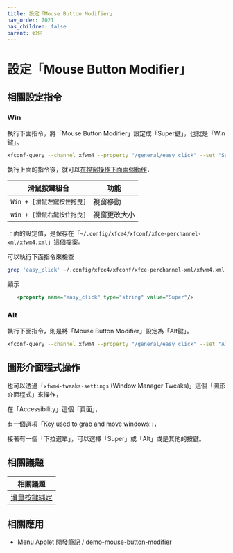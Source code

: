 ```yaml
---
title: 設定「Mouse Button Modifier」
nav_order: 7021
has_children: false
parent: 如何
---
```



# 設定「Mouse Button Modifier」


## 相關設定指令


### Win

執行下面指令，將「Mouse Button Modifier」設定成「Super鍵」，也就是「Win鍵」。

``` sh
xfconf-query --channel xfwm4 --property "/general/easy_click" --set "Super" --type "string" --create
```

執行上面的指令後，就可以[在視窗操作下面兩個動作](https://samwhelp.github.io/note-about-fedora-xfce/read/config/mousebind.html#視窗內容區塊)，

| 滑鼠按鍵組合                |  功能                   |
| --------------------------- | ----------------------- |
| `Win + [滑鼠左鍵按住拖曳]`  | 視窗移動                |
| `Win + [滑鼠右鍵按住拖曳]`  | 視窗更改大小            |


上面的設定值，是保存在「`~/.config/xfce4/xfconf/xfce-perchannel-xml/xfwm4.xml`」這個檔案。

可以執行下面指令來檢查

``` sh
grep 'easy_click' ~/.config/xfce4/xfconf/xfce-perchannel-xml/xfwm4.xml
```

顯示

``` xml
   <property name="easy_click" type="string" value="Super"/>
```




### Alt

執行下面指令，則是將「Mouse Button Modifier」設定為「Alt鍵」。

``` sh
xfconf-query --channel xfwm4 --property "/general/easy_click" --set "Alt" --type "string" --create
```




## 圖形介面程式操作

也可以透過「`xfwm4-tweaks-settings` (Window Manager Tweaks)」這個「圖形介面程式」來操作，

在「Accessibility」這個「頁面」，

有一個選項「Key used to grab and move windows:」，

接著有一個「下拉選單」，可以選擇「Super」或「Alt」或是其他的按鍵。




## 相關議題

| 相關議題 |
| ------- |
| [滑鼠按鍵綁定](https://samwhelp.github.io/note-about-fedora-xfce/read/config/mousebind.html#視窗內容區塊) |


## 相關應用

* Menu Applet 開發筆記 / [demo-mouse-button-modifier](https://samwhelp.github.io/note-about-menu-applet/read/demo/demo-mouse-button-modifier.html#xfce)
